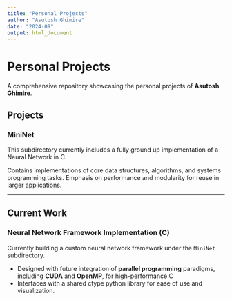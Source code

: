 ```yaml
---
title: "Personal Projects"
author: "Asutosh Ghimire"
date: "2024-09"
output: html_document
---
```


# Personal Projects  
A comprehensive repository showcasing the personal projects of **Asutosh Ghimire**.  


## Projects  

### MiniNet

This subdirectory currently includes a fully ground up implementation of a Neural Network in C.

Contains implementations of core data structures, algorithms, and systems programming tasks. Emphasis on performance and modularity for reuse in larger applications. 

---

## Current Work  
### Neural Network Framework Implementation (C)  
Currently building a custom neural network framework under the `MiniNet` subdirectory.  
- Designed with future integration of **parallel programming** paradigms, including **CUDA** and **OpenMP**, for high-performance C
- Interfaces with a shared ctype python library for ease of use and visualization.
